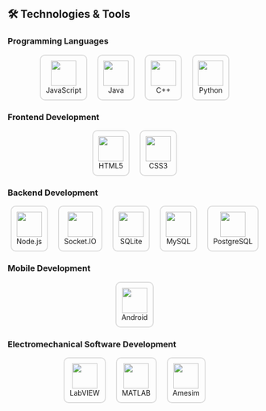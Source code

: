 ## 🛠️ Technologies & Tools

### Programming Languages
<div style="display: flex; flex-wrap: wrap; gap: 20px; justify-content: center;">
  <div style="display: flex; flex-direction: column; align-items: center; padding: 10px; border: 2px solid #ddd; border-radius: 10px;">
    <img src="https://cdn.jsdelivr.net/gh/devicons/devicon@latest/icons/javascript/javascript-original.svg" width="50px" height="50px"/>
    <span>JavaScript</span>
  </div>
  <div style="display: flex; flex-direction: column; align-items: center; padding: 10px; border: 2px solid #ddd; border-radius: 10px;">
    <img src="https://cdn.jsdelivr.net/gh/devicons/devicon@latest/icons/java/java-original.svg" width="50px" height="50px"/>
    <span>Java</span>
  </div>
  <div style="display: flex; flex-direction: column; align-items: center; padding: 10px; border: 2px solid #ddd; border-radius: 10px;">
    <img src="https://cdn.jsdelivr.net/gh/devicons/devicon@latest/icons/cplusplus/cplusplus-original.svg" width="50px" height="50px"/>
    <span>C++</span>
  </div>
  <div style="display: flex; flex-direction: column; align-items: center; padding: 10px; border: 2px solid #ddd; border-radius: 10px;">
    <img src="https://cdn.jsdelivr.net/gh/devicons/devicon@latest/icons/python/python-original.svg" width="50px" height="50px"/>
    <span>Python</span>
  </div>
</div>

### Frontend Development
<div style="display: flex; flex-wrap: wrap; gap: 20px; justify-content: center;">
  <div style="display: flex; flex-direction: column; align-items: center; padding: 10px; border: 2px solid #ddd; border-radius: 10px;">
    <img src="https://cdn.jsdelivr.net/gh/devicons/devicon@latest/icons/html5/html5-original.svg" width="50px" height="50px"/>
    <span>HTML5</span>
  </div>
  <div style="display: flex; flex-direction: column; align-items: center; padding: 10px; border: 2px solid #ddd; border-radius: 10px;">
    <img src="https://cdn.jsdelivr.net/gh/devicons/devicon@latest/icons/css3/css3-original.svg" width="50px" height="50px"/>
    <span>CSS3</span>
  </div>
</div>

### Backend Development
<div style="display: flex; flex-wrap: wrap; gap: 20px; justify-content: center;">
  <div style="display: flex; flex-direction: column; align-items: center; padding: 10px; border: 2px solid #ddd; border-radius: 10px;">
    <img src="https://cdn.jsdelivr.net/gh/devicons/devicon@latest/icons/nodejs/nodejs-original.svg" width="50px" height="50px"/>
    <span>Node.js</span>
  </div>
  <div style="display: flex; flex-direction: column; align-items: center; padding: 10px; border: 2px solid #ddd; border-radius: 10px;">
    <img src="https://cdn.jsdelivr.net/gh/devicons/devicon@latest/icons/socketio/socketio-original.svg" width="50px" height="50px"/>
    <span>Socket.IO</span>
  </div>
  <div style="display: flex; flex-direction: column; align-items: center; padding: 10px; border: 2px solid #ddd; border-radius: 10px;">
    <img src="https://cdn.jsdelivr.net/gh/devicons/devicon@latest/icons/sqlite/sqlite-original.svg" width="50px" height="50px"/>
    <span>SQLite</span>
  </div>
  <div style="display: flex; flex-direction: column; align-items: center; padding: 10px; border: 2px solid #ddd; border-radius: 10px;">
    <img src="https://cdn.jsdelivr.net/gh/devicons/devicon@latest/icons/mysql/mysql-original.svg" width="50px" height="50px"/>
    <span>MySQL</span>
  </div>
  <div style="display: flex; flex-direction: column; align-items: center; padding: 10px; border: 2px solid #ddd; border-radius: 10px;">
    <img src="https://cdn.jsdelivr.net/gh/devicons/devicon@latest/icons/postgresql/postgresql-original.svg" width="50px" height="50px"/>
    <span>PostgreSQL</span>
  </div>
</div>

### Mobile Development
<div style="display: flex; flex-wrap: wrap; gap: 20px; justify-content: center;">
  <div style="display: flex; flex-direction: column; align-items: center; padding: 10px; border: 2px solid #ddd; border-radius: 10px;">
    <img src="https://cdn.jsdelivr.net/gh/devicons/devicon@latest/icons/android/android-original.svg" width="50px" height="50px"/>
    <span>Android</span>
  </div>
</div>

### Electromechanical Software Development
<div style="display: flex; flex-wrap: wrap; gap: 20px; justify-content: center;">
  <div style="display: flex; flex-direction: column; align-items: center; padding: 10px; border: 2px solid #ddd; border-radius: 10px;">
    <img src="https://cdn.jsdelivr.net/gh/devicons/devicon@latest/icons/labview/labview-original.svg" width="50px" height="50px"/>
    <span>LabVIEW</span>
  </div>
  <div style="display: flex; flex-direction: column; align-items: center; padding: 10px; border: 2px solid #ddd; border-radius: 10px;">
    <img src="https://cdn.jsdelivr.net/gh/devicons/devicon@latest/icons/matlab/matlab-original.svg" width="50px" height="50px"/>
    <span>MATLAB</span>
  </div>
  <div style="display: flex; flex-direction: column; align-items: center; padding: 10px; border: 2px solid #ddd; border-radius: 10px;">
    <img src="https://cdn.jsdelivr.net/gh/devicons/devicon@latest/icons/microchip/microchip-original.svg" width="50px" height="50px"/>
    <span>Amesim</span>
  </div>
</div>
